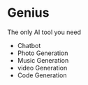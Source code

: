 # Genius

The only AI tool you need

- Chatbot
- Photo Generation
- Music Generation
- video Generation
- Code Generation